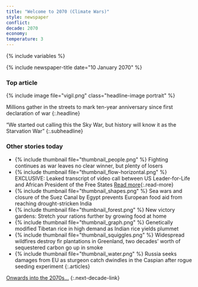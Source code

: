 ```yaml
---
title: "Welcome to 2070 (Climate Wars)"
style: newspaper
conflict: 
decade: 2070
economy: 
temperature: 3
---
```


{% include variables %}

{% include newspaper-title date="10 January 2070" %}

### Top article

{% include image file="vigil.png" class="headline-image portrait" %}

Millions gather in the streets to mark ten-year anniversary since first declaration of war
{:.headline}

“We started out calling this the Sky War, but history will know it as the Starvation War”
{:.subheadline}

### Other stories today

- {% include thumbnail file="thumbnail_people.png" %} Fighting continues as war leaves no clear winner, but plenty of losers
- {% include thumbnail file="thumbnail_flow-horizontal.png" %} EXCLUSIVE: Leaked transcript of video call between US Leader-for-Life and African President of the Free States [Read more](story_leaked-transcript.html){:.read-more}
- {% include thumbnail file="thumbnail_shapes.png" %} Sea wars and closure of the Suez Canal by Egypt prevents European food aid from reaching drought-stricken India
- {% include thumbnail file="thumbnail_forest.png" %} New victory gardens: Stretch your rations further by growing food at home
- {% include thumbnail file="thumbnail_graph.png" %} Genetically modified Tibetan rice in high demand as Indian rice yields plummet
- {% include thumbnail file="thumbnail_squiggles.png" %} Widespread wildfires destroy fir plantations in Greenland, two decades’ worth of sequestered carbon go up in smoke
- {% include thumbnail file="thumbnail_water.png" %} Russia seeks damages from EU as sturgeon catch dwindles in the Caspian after rogue seeding experiment
{:.articles}

[Onwards into the 2070s…](chapter_post-war-devastation.html)
{:.next-decade-link}

